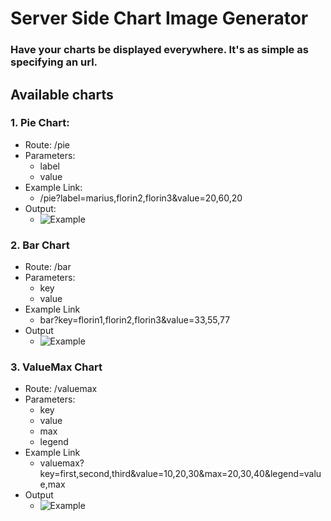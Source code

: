 # Server Side Chart Image Generator
### Have your charts be displayed everywhere. It's as simple as specifying an url.
## Available charts

### 1. Pie Chart:
- Route: /pie
- Parameters:
  - label
  - value
- Example Link:
    - /pie?label=marius,florin2,florin3&value=20,60,20
- Output:
  - ![Example](http://chart-as-image.herokuapp.com/pie?label=marius,florin2,florin3&value=20,60,20)

### 2. Bar Chart
- Route: /bar
- Parameters:
  - key
  - value
- Example Link
  - bar?key=florin1,florin2,florin3&value=33,55,77
- Output
  - ![Example](http://chart-as-image.herokuapp.com/bar?key=florin1,florin2,florin3&value=33,55,77)

### 3. ValueMax Chart
- Route: /valuemax
- Parameters:
  - key
  - value
  - max
  - legend
- Example Link
  - valuemax?key=first,second,third&value=10,20,30&max=20,30,40&legend=value,max
- Output
  - ![Example](http://chart-as-image.herokuapp.com/valuemax?key=first,second,third&value=10,20,30&max=20,30,40&legend=value,max)
